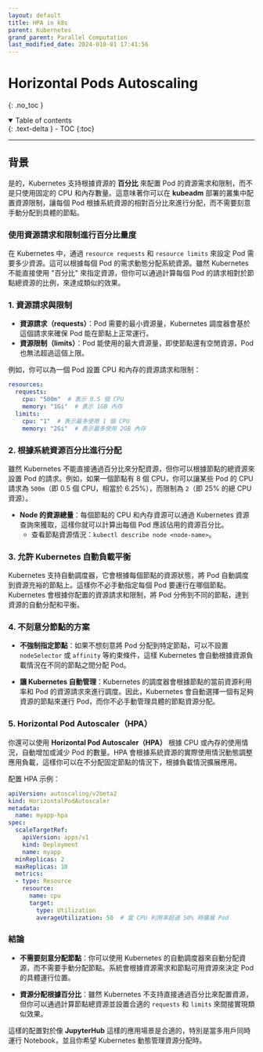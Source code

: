 ```yaml
---
layout: default
title: HPA in k8s 
parent: Kubernetes
grand_parent: Parallel Computation
last_modified_date: 2024-010-01 17:41:56
---
```

# Horizontal  Pods Autoscaling 
{: .no_toc }

<details open markdown="block">
  <summary>
    Table of contents
  </summary>
  {: .text-delta }
- TOC
{:toc}
</details>

---

## 背景



是的，Kubernetes 支持根據資源的 **百分比** 來配置 Pod 的資源需求和限制，而不是只使用固定的 CPU 和內存數量。這意味著你可以在 **kubeadm** 部署的叢集中配置資源限制，讓每個 Pod 根據系統資源的相對百分比來進行分配，而不需要刻意手動分配到具體的節點。

### 使用資源請求和限制進行百分比量度

在 Kubernetes 中，通過 `resource requests` 和 `resource limits` 來設定 Pod 需要多少資源。這可以根據每個 Pod 的需求動態分配系統資源。雖然 Kubernetes 不能直接使用 "百分比" 來指定資源，但你可以通過計算每個 Pod 的請求相對於節點總資源的比例，來達成類似的效果。

### 1. **資源請求與限制**

- **資源請求（requests）**：Pod 需要的最小資源量，Kubernetes 調度器會基於這個請求來確保 Pod 能在節點上正常運行。
- **資源限制（limits）**：Pod 能使用的最大資源量，即使節點還有空閒資源，Pod 也無法超過這個上限。

例如，你可以為一個 Pod 設置 CPU 和內存的資源請求和限制：

```yaml
resources:
  requests:
    cpu: "500m"  # 表示 0.5 個 CPU
    memory: "1Gi"  # 表示 1GB 內存
  limits:
    cpu: "1"  # 表示最多使用 1 個 CPU
    memory: "2Gi"  # 表示最多使用 2GB 內存
```

### 2. **根據系統資源百分比進行分配**

雖然 Kubernetes 不能直接通過百分比來分配資源，但你可以根據節點的總資源來設置 Pod 的請求。例如，如果一個節點有 8 個 CPU，你可以讓某些 Pod 的 CPU 請求為 `500m`（即 0.5 個 CPU，相當於 6.25%），而限制為 `2`（即 25% 的總 CPU 資源）。

- **Node 的資源總量**：每個節點的 CPU 和內存資源可以通過 Kubernetes 資源查詢來獲取，這樣你就可以計算出每個 Pod 應該佔用的資源百分比。
  - 查看節點資源情況：`kubectl describe node <node-name>`。
  
### 3. **允許 Kubernetes 自動負載平衡**

Kubernetes 支持自動調度器，它會根據每個節點的資源狀態，將 Pod 自動調度到資源充裕的節點上。這樣你不必手動指定每個 Pod 要運行在哪個節點。Kubernetes 會根據你配置的資源請求和限制，將 Pod 分佈到不同的節點，達到資源的自動分配和平衡。

### 4. **不刻意分節點的方案**

- **不強制指定節點**：如果不想刻意將 Pod 分配到特定節點，可以不設置 `nodeSelector` 或 `affinity` 等約束條件，這樣 Kubernetes 會自動根據資源負載情況在不同的節點之間分配 Pod。
  
- **讓 Kubernetes 自動管理**：Kubernetes 的調度器會根據節點的當前資源利用率和 Pod 的資源請求來進行調度。因此，Kubernetes 會自動選擇一個有足夠資源的節點來運行 Pod，而你不必手動管理具體的節點資源分配。

### 5. **Horizontal Pod Autoscaler（HPA）**

你還可以使用 **Horizontal Pod Autoscaler（HPA）** 根據 CPU 或內存的使用情況，自動增加或減少 Pod 的數量。HPA 會根據系統資源的實際使用情況動態調整應用負載，這樣你可以在不分配固定節點的情況下，根據負載情況擴展應用。

配置 HPA 示例：

```yaml
apiVersion: autoscaling/v2beta2
kind: HorizontalPodAutoscaler
metadata:
  name: myapp-hpa
spec:
  scaleTargetRef:
    apiVersion: apps/v1
    kind: Deployment
    name: myapp
  minReplicas: 2
  maxReplicas: 10
  metrics:
  - type: Resource
    resource:
      name: cpu
      target:
        type: Utilization
        averageUtilization: 50  # 當 CPU 利用率超過 50% 時擴展 Pod
```

### 結論

- **不需要刻意分配節點**：你可以使用 Kubernetes 的自動調度器來自動分配資源，而不需要手動分配節點。系統會根據資源需求和節點可用資源來決定 Pod 的具體運行位置。
  
- **資源分配根據百分比**：雖然 Kubernetes 不支持直接通過百分比來配置資源，但你可以通過計算節點總資源並設置合適的 `requests` 和 `limits` 來間接實現類似效果。

這樣的配置對於像 **JupyterHub** 這樣的應用場景是合適的，特別是當多用戶同時運行 Notebook，並且你希望 Kubernetes 動態管理資源分配時。
